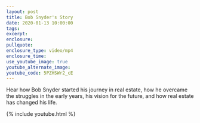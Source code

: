```yaml
---
layout: post
title: Bob Snyder's Story
date: 2020-01-13 10:00:00
tags:
excerpt:
enclosure:
pullquote:
enclosure_type: video/mp4
enclosure_time:
use_youtube_image: true
youtube_alternate_image:
youtube_code: 5PZHSWr2_cE
---
```


Hear how Bob Snyder started his journey in real estate, how he overcame the struggles in the early years, his vision for the future, and how real estate has changed his life.&nbsp;

{% include youtube.html %}